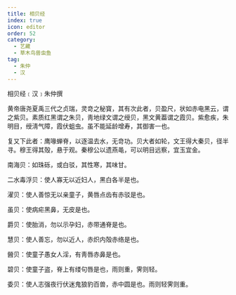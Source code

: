 ```yaml
---
title: 相贝经
index: true
icon: editor
order: 52
category:
  - 艺藏
  - 草木鸟兽虫鱼
tag:
  - 朱仲
  - 汉
---
```


相贝经﹝汉﹞朱仲撰  

黄帝唐尧夏禹三代之贞瑞，灵竒之秘寳，其有次此者，贝盈尺，状如赤电黑云，谓之紫贝。素质红黑谓之朱贝，靑地绿文谓之绶贝，黑文黄葢谓之霞贝。紫愈疾，朱明目，绶淸气障，霞伏蛆虫。虽不能延龄增寿，其御害一也。  

复又下此者：鹰喙蝉脊，以逐温去水，无竒功。贝大者如轮，文王得大秦贝，径半寻。穆王得其殻，悬于观。秦穆公以遗燕黾，可以明目远察，宜玉宜金。  

南海贝：如珠砾，或白驳，其性寒，其味甘。  

二水毒浮贝：使人寡无以近妇人，黑白各半是也。  

濯贝：使人善惊无以亲童子，黄唇点齿有赤驳是也。  

虽贝：使病疟黑鼻，无皮是也。  

爵贝：使胎消，勿以示孕妇，赤带通脊是也。  

慧贝：使人善忘，勿以近人，赤炽内殻赤络是也。  

醟贝：使童子愚女人淫，有靑唇赤鼻是也。  

碧贝：使童子盗，脊上有缕句唇是也，雨则重，霁则轻。  

委贝：使人志强夜行伏迷鬼狼豹百兽，赤中圆是也。雨则轻霁则重。  
